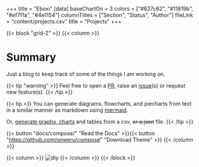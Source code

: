 +++
title = "Eboxi"
[data]
baseChartOn = 3
colors = ["#627c62", "#11819b", "#ef7f1a", "#4e1154"]
columnTitles = ["Section", "Status", "Author"]
fileLink = "content/projects.csv"
title = "Projects"
+++

{{< block "grid-2" >}}
{{< column >}}

# Summary
Just a blog to keep track of some of the things I am working on.


{{< tip "warning" >}}
Feel free to open a [PR](https://github.com/onweru/compose/pulls), raise an [issue](https://github.com/onweru/compose/issues/new/choose "Open a Github Issue")(s) or request new feature(s). {{< /tip >}}

{{< tip >}}
You can generate diagrams, flowcharts, and piecharts from text in a similar manner as markdown using [mermaid](./docs/compose/mermaid/).

Or, [generate graphs, charts](docs/compose/graphs-charts-tables/#show-a-pie-doughnut--bar-chart-at-once) and tables from a csv, ~~or a json~~ file.
{{< /tip >}}

{{< button "docs/compose/" "Read the Docs" >}}{{< button "https://github.com/onweru/compose" "Download Theme" >}}
{{< /column >}}

{{< column >}}
![diy](/images/dogs.jpg)
{{< /column >}}
{{< /block >}}
